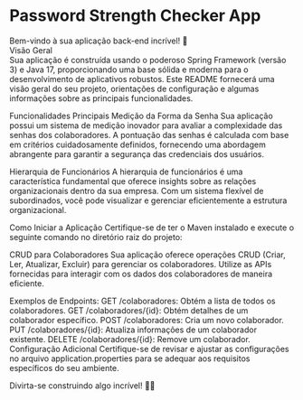 <h1>Password Strength Checker App</h1>

Bem-vindo à sua aplicação back-end incrível! 🚀
<br>
Visão Geral
<br>
Sua aplicação é construída usando o poderoso Spring Framework (versão 3) e Java 17, proporcionando uma base sólida e moderna para o desenvolvimento de aplicativos robustos. Este README fornecerá uma visão geral do seu projeto, orientações de configuração e algumas informações sobre as principais funcionalidades.

Funcionalidades Principais
Medição da Forma da Senha
Sua aplicação possui um sistema de medição inovador para avaliar a complexidade das senhas dos colaboradores. A pontuação das senhas é calculada com base em critérios cuidadosamente definidos, fornecendo uma abordagem abrangente para garantir a segurança das credenciais dos usuários.

Hierarquia de Funcionários
A hierarquia de funcionários é uma característica fundamental que oferece insights sobre as relações organizacionais dentro da sua empresa. Com um sistema flexível de subordinados, você pode visualizar e gerenciar eficientemente a estrutura organizacional.

Como Iniciar a Aplicação
Certifique-se de ter o Maven instalado e execute o seguinte comando no diretório raiz do projeto:

CRUD para Colaboradores
Sua aplicação oferece operações CRUD (Criar, Ler, Atualizar, Excluir) para gerenciar os colaboradores. Utilize as APIs fornecidas para interagir com os dados dos colaboradores de maneira eficiente.

Exemplos de Endpoints:
GET /colaboradores: Obtém a lista de todos os colaboradores.
GET /colaboradores/{id}: Obtém detalhes de um colaborador específico.
POST /colaboradores: Cria um novo colaborador.
PUT /colaboradores/{id}: Atualiza informações de um colaborador existente.
DELETE /colaboradores/{id}: Remove um colaborador.
<br>
Configuração Adicional
Certifique-se de revisar e ajustar as configurações no arquivo application.properties para se adequar aos requisitos específicos do seu ambiente.

Divirta-se construindo algo incrível! 🚀🌟
